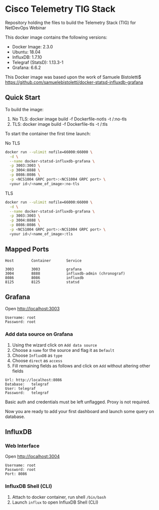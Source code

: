 
# Cisco Telemetry TIG Stack

Repository holding the files to build the Telemetry Stack (TIG) for NetDevOps Webinar

This docker image contains the following versions:

* Docker Image:      2.3.0
* Ubuntu:            18.04
* InfluxDB:          1.7.10
* Telegraf (StatsD): 1.13.3-1
* Grafana:           6.6.2

This Docker image was based upon the work of Samuele Bistoletti$
https://github.com/samuelebistoletti/docker-statsd-influxdb-grafana

## Quick Start
To build the image:
1) No TLS:
docker image build -f Dockerfile-notls -t <your id>/<your name of image>:no-tls
2) TLS:
docker image build -f Dockerfile-tls -t <your id>/<your name of image>:tls

To start the container the first time launch:

No TLS
```sh
docker run --ulimit nofile=66000:66000 \
  -d \
  --name docker-statsd-influxdb-grafana \
  -p 3003:3003 \
  -p 3004:8888 \
  -p 8086:8086 \
  -p <NCS1004 GRPC port>:<NCS1004 GRPC port> \
  <your id>/<name_of_image>:no-tls
```

TLS
```sh
docker run --ulimit nofile=66000:66000 \
  -d \
  --name docker-statsd-influxdb-grafana \
  -p 3003:3003 \
  -p 3004:8888 \
  -p 8086:8086 \
  -p <NCS1004 GRPC port>:<NCS1004 GRPC port> \
  <your id>/<name_of_image>:tls
```
## Mapped Ports

```
Host		Container		Service

3003		3003			grafana
3004		8888			influxdb-admin (chronograf)
8086		8086			influxdb
8125		8125			statsd
```

## Grafana

Open <http://localhost:3003>

```
Username: root
Password: root
```

### Add data source on Grafana

1. Using the wizard click on `Add data source`
2. Choose a `name` for the source and flag it as `Default`
3. Choose `InfluxDB` as `type`
4. Choose `direct` as `access`
5. Fill remaining fields as follows and click on `Add` without altering other fields

```
Url: http://localhost:8086
Database:	telegraf
User: telegraf
Password:	telegraf
```

Basic auth and credentials must be left unflagged. Proxy is not required.

Now you are ready to add your first dashboard and launch some query on database.

## InfluxDB

### Web Interface

Open <http://localhost:3004>

```
Username: root
Password: root
Port: 8086
```

### InfluxDB Shell (CLI)

1. Attach to docker container, run shell `/bin/bash`
2. Launch `influx` to open InfluxDB Shell (CLI)
